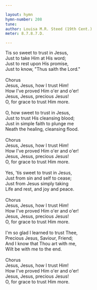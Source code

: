 ```yaml
---

layout: hymn
hymn-number: 208
tune: 
author: Louisa M.R. Steed (19th Cent.)
meter: 8.7.8.7.D.

---
```

Tis so sweet to trust in Jesus,<br>Just to take Him at His word;<br>Just to rest upon His promise,<br>Just to know, "Thus saith the Lord."<br><br>Chorus<br>Jesus, Jesus, how I trust Him!<br>How I've proved Him o'er and o'er!<br>Jesus, Jesus, precious Jesus!<br>O, for grace to trust Him more.<br><br>O, how sweet to trust in Jesus,<br>Just to trust His cleansing blood;<br>Just in simple faith to plunge me<br>Neath the healing, cleansing flood.<br><br>Chorus<br>Jesus, Jesus, how I trust Him!<br>How I've proved Him o'er and o'er!<br>Jesus, Jesus, precious Jesus!<br>O, for grace to trust Him more.<br><br>Yes, 'tis sweet to trust in Jesus,<br>Just from sin and self to cease;<br>Just from Jesus simply taking<br>Life and rest, and joy and peace.<br><br>Chorus<br>Jesus, Jesus, how I trust Him!<br>How I've proved Him o'er and o'er!<br>Jesus, Jesus, precious Jesus!<br>O, for grace to trust Him more.<br><br>I'm so glad I learned to trust Thee,<br>Precious Jesus, Saviour, Friend;<br>And I know that Thou art with me,<br>Wilt be with me to the end.<br><br>Chorus<br>Jesus, Jesus, how I trust Him!<br>How I've proved Him o'er and o'er!<br>Jesus, Jesus, precious Jesus!<br>O, for grace to trust Him more.<br><br><br>
